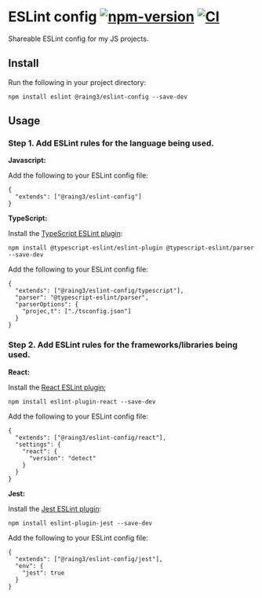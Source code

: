 # ESLint config [![npm-version](https://img.shields.io/npm/v/@raing3/eslint-config.svg)](https://www.npmjs.com/package/@raing3/eslint-config) [![CI](https://github.com/raing3/eslint-config/actions/workflows/ci.yml/badge.svg)](https://github.com/raing3/eslint-config/actions/workflows/ci.yml)

Shareable ESLint config for my JS projects.

## Install

Run the following in your project directory:

```
npm install eslint @raing3/eslint-config --save-dev
```

## Usage

### Step 1. Add ESLint rules for the language being used.

**Javascript:**

Add the following to your ESLint config file:

```
{
  "extends": ["@raing3/eslint-config"]
}
```

**TypeScript:**

Install the [TypeScript ESLint plugin](https://www.npmjs.com/package/@typescript-eslint/eslint-plugin):

```
npm install @typescript-eslint/eslint-plugin @typescript-eslint/parser --save-dev
```

Add the following to your ESLint config file:

```
{
  "extends": ["@raing3/eslint-config/typescript"],
  "parser": "@typescript-eslint/parser",
  "parserOptions": {
    "projec,t": ["./tsconfig.json"]
  }
}
```

### Step 2. Add ESLint rules for the frameworks/libraries being used.

**React:**

Install the [React ESLint plugin](https://www.npmjs.com/package/eslint-plugin-react);

```
npm install eslint-plugin-react --save-dev
```

Add the following to your ESLint config file:

```
{
  "extends": ["@raing3/eslint-config/react"],
  "settings": {
    "react": {
      "version": "detect"
    }
  }
}
```

**Jest:**

Install the [Jest ESLint plugin](https://www.npmjs.com/package/eslint-plugin-jest):

```
npm install eslint-plugin-jest --save-dev
```

Add the following to your ESLint config file:

```
{
  "extends": ["@raing3/eslint-config/jest"],
  "env": {
    "jest": true
  }
}
```
